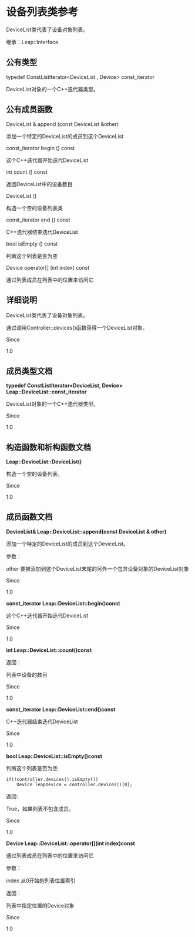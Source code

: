 # 设备列表类参考 #

DeviceList类代表了设备对象列表。

继承：Leap::Interface

## 公有类型 ##

typedef ConstListIterator<DeviceList , Device>  const_iterator

DeviceList对象的一个C++迭代器类型。

## 公有成员函数 ##

DeviceList &         append (const DeviceList &other)

添加一个特定的DeviceList的成员到这个DeviceList

 const_iterator         begin () const

这个C++迭代器开始迭代DeviceList

int      count () const

返回DeviceList中的设备数目

DeviceList ()

构造一个空的设备列表类

const_iterator        end () const

C++迭代器结束迭代DeviceList

bool      isEmpty () const

判断这个列表是否为空

Device       operator[] (int index) const

通过列表成员在列表中的位置来访问它

## 详细说明 ##

DeviceList类代表了设备对象列表。

通过调用Controller::devices()函数获得一个DeviceList对象。

Since

1.0

## 成员类型文档 ##

**typedef ConstListIterator<DeviceList, Device> Leap::DeviceList::const_iterator**

DeviceList对象的一个C++迭代器类型。

Since

1.0

## 构造函数和析构函数文档 ##

**Leap::DeviceList::DeviceList()**

构造一个空的设备列表。

Since

1.0

## 成员函数文档 ##

**DeviceList& Leap::DeviceList::append(const DeviceList & other)**

添加一个特定的DeviceList的成员到这个DeviceList。

参数：

other 要被添加到这个DeviceList末尾的另外一个包含设备对象的DeviceList对象

Since

1.0

 

**const_iterator Leap::DeviceList::begin()const**

这个C++迭代器开始迭代DeviceList

 

Since

1.0

 

**int Leap::DeviceList::count()const**

返回：

列表中设备的数目

Since

1.0

 

**const_iterator Leap::DeviceList::end()const**

C++迭代器结束迭代DeviceList

Since

1.0

 

**bool Leap::DeviceList::isEmpty()const**

判断这个列表是否为空

 
```
if(!controller.devices().isEmpty())
    Device leapDevice = controller.devices()[0];
```
 

返回:

True，如果列表不包含成员。

Since

1.0

 

**Device Leap::DeviceList::operator[](int index)const**

通过列表成员在列表中的位置来访问它

参数：

index 从0开始的列表位置索引

返回：

列表中指定位置的Device对象

Since

1.0